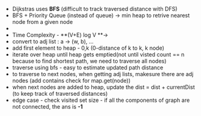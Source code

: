 - Dijkstras uses **BFS** (difficult to track traversed distance with DFS)
- BFS + Priority Queue (instead of queue) -> min heap to retrive nearest node from a given node
-
- Time Complexity - **(V+E) log V **->
​
- convert to adj list : a -> (w, b), ...
- add first element to heap - 0,k (0-distance of k to k, k node)
- iterate over heap until heap gets emptied(not until visted count == n because to find shortest path, we need to traverse all nodes)
- traverse using bfs - easy to estimate updated path distance
- to traverse to next nodes, when getting adj lists, makesure there are adj nodes (add contains check for map.get(node))
- when next nodes are added to heap, update the dist = dist + currentDist (to keep track of traversed distances)
- edge case - check visited set size - if all the components of graph are not connected, the ans is **-1**
